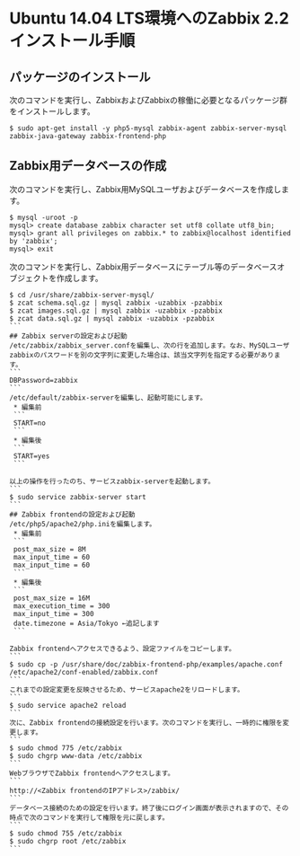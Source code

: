 # Ubuntu 14.04 LTS環境へのZabbix 2.2インストール手順

## パッケージのインストール
次のコマンドを実行し、ZabbixおよびZabbixの稼働に必要となるパッケージ群をインストールします。
```
$ sudo apt-get install -y php5-mysql zabbix-agent zabbix-server-mysql zabbix-java-gateway zabbix-frontend-php
```
## Zabbix用データベースの作成
次のコマンドを実行し、Zabbix用MySQLユーザおよびデータベースを作成します。
```
$ mysql -uroot -p
mysql> create database zabbix character set utf8 collate utf8_bin;
mysql> grant all privileges on zabbix.* to zabbix@localhost identified by 'zabbix';
mysql> exit
```
次のコマンドを実行し、Zabbix用データベースにテーブル等のデータベースオブジェクトを作成します。
````
$ cd /usr/share/zabbix-server-mysql/
$ zcat schema.sql.gz | mysql zabbix -uzabbix -pzabbix
$ zcat images.sql.gz | mysql zabbix -uzabbix -pzabbix
$ zcat data.sql.gz | mysql zabbix -uzabbix -pzabbix
```
## Zabbix serverの設定および起動
/etc/zabbix/zabbix_server.confを編集し、次の行を追加します。なお、MySQLユーザzabbixのパスワードを別の文字列に変更した場合は、該当文字列を指定する必要があります。
```
DBPassword=zabbix
```
/etc/default/zabbix-serverを編集し、起動可能にします。
 * 編集前
 ```
 START=no
 ```
 * 編集後
 ```
 START=yes
 ```

以上の操作を行ったのち、サービスzabbix-serverを起動します。
```
$ sudo service zabbix-server start
```
## Zabbix frontendの設定および起動
/etc/php5/apache2/php.iniを編集します。
 * 編集前
 ```
 post_max_size = 8M
 max_input_time = 60
 max_input_time = 60
 ```
 * 編集後
 ```
 post_max_size = 16M
 max_execution_time = 300
 max_input_time = 300
 date.timezone = Asia/Tokyo ←追記します
 ```

Zabbix frontendへアクセスできるよう、設定ファイルをコピーします。
```
$ sudo cp -p /usr/share/doc/zabbix-frontend-php/examples/apache.conf /etc/apache2/conf-enabled/zabbix.conf
```
これまでの設定変更を反映させるため、サービスapache2をリロードします。
```
$ sudo service apache2 reload
```
次に、Zabbix frontendの接続設定を行います。次のコマンドを実行し、一時的に権限を変更します。
```
$ sudo chmod 775 /etc/zabbix
$ sudo chgrp www-data /etc/zabbix
```
WebブラウザでZabbix frontendへアクセスします。
```
http://<Zabbix frontendのIPアドレス>/zabbix/
```
データベース接続のための設定を行います。終了後にログイン画面が表示されますので、その時点で次のコマンドを実行して権限を元に戻します。
```
$ sudo chmod 755 /etc/zabbix
$ sudo chgrp root /etc/zabbix
```
